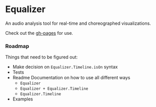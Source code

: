 # Equalizer

An audio analysis tool for real-time and choreographed visualizations.

Check out the [gh-pages](https://jonobr1.github.io/equalizer) for use.

### Roadmap

Things that need to be figured out:

+ Make decision on `Equalizer.Timeline.isOn` syntax
+ Tests
+ Readme Documentation on how to use all different ways
  + `Equalizer`
  + `Equalizer + Equalizer.Timeline`
  + `Equalizer.Timeline`
+ Examples
